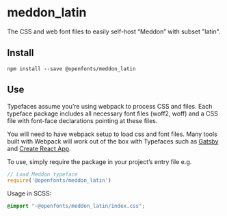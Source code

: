 
# meddon_latin

The CSS and web font files to easily self-host “Meddon” with subset "latin".

## Install

`npm install --save @openfonts/meddon_latin`

## Use

Typefaces assume you’re using webpack to process CSS and files. Each typeface
package includes all necessary font files (woff2, woff) and a CSS file with
font-face declarations pointing at these files.

You will need to have webpack setup to load css and font files. Many tools built
with Webpack will work out of the box with Typefaces such as [Gatsby](https://github.com/gatsbyjs/gatsby)
and [Create React App](https://github.com/facebookincubator/create-react-app).

To use, simply require the package in your project’s entry file e.g.

```javascript
// Load Meddon typeface
require('@openfonts/meddon_latin')
```

Usage in SCSS:
```scss
@import "~@openfonts/meddon_latin/index.css";
```

